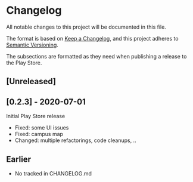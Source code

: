 # Changelog
All notable changes to this project will be documented in this file.

The format is based on [Keep a Changelog](https://keepachangelog.com/en/1.0.0/),
and this project adheres to [Semantic Versioning](https://semver.org/spec/v2.0.0.html).

The subsections are formatted as they need when publishing a release to the Play Store.

## [Unreleased]

## [0.2.3] - 2020-07-01

Initial Play Store release

 * Fixed: some UI issues
 * Fixed: campus map
 * Changed: multiple refactorings, code cleanups, ..

## Earlier

 * No tracked in CHANGELOG.md